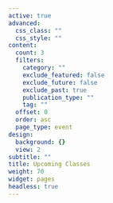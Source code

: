 ```yaml
---
active: true
advanced:
  css_class: ""
  css_style: ""
content:
  count: 3
  filters:
    category: ""
    exclude_featured: false
    exclude_future: false
    exclude_past: true
    publication_type: ""
    tag: ""
  offset: 0
  order: asc
  page_type: event
design:
  background: {}
  view: 2
subtitle: ""
title: Upcoming Classes
weight: 70
widget: pages
headless: true
---
```

